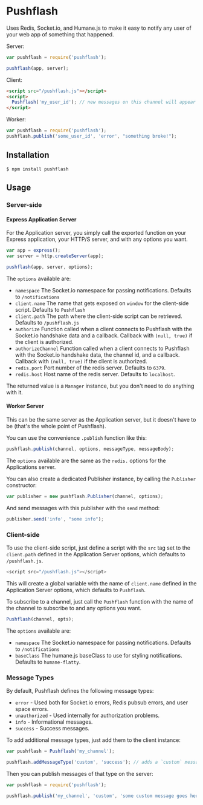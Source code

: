 Pushflash
=========

Uses Redis, Socket.io, and Humane.js to make it easy to notify any user of your web app of something that happened.

Server:

```javascript
var pushflash = require('pushflash');

pushflash(app, server);
```

Client:

```html
<script src="/pushflash.js"></script>
<script>
  Pushflash('my_user_id'); // new messages on this channel will appear automatically
</script>
```

Worker:

```javascript
var pushflash = require('pushflash');
pushflash.publish('some_user_id', 'error', "something broke!");
```

Installation
------------

```
$ npm install pushflash
```

Usage
-----

### Server-side

#### Express Application Server

For the Application server, you simply call the exported function on your Express application, your HTTP/S server, and with any options you want.

```javascript
var app = express();
var server = http.createServer(app);

pushflash(app, server, options);
```

The `options` available are:

* `namespace` The Socket.io namespace for passing notifications. Defaults to `/notifications`
* `client.name` The name that gets exposed on `window` for the client-side script. Defaults to `Pushflash`
* `client.path` The path where the client-side script can be retrieved. Defaults to `/pushflash.js`
* `authorize` Function called when a client connects to Pushflash with the Socket.io handshake data and a callback. Callback with `(null, true)` if the client is authorized.
* `authorizeChannel` Function called when a client connects to Pushflash with the Socket.io handshake data, the channel id, and a callback. Callback with `(null, true)` if the client is authorized.
* `redis.port` Port number of the redis server. Defaults to `6379`.
* `redis.host` Host name of the redis server. Defaults to `localhost`.

The returned value is a `Manager` instance, but you don't need to do anything with it.

#### Worker Server

This can be the same server as the Application server, but it doesn't have to be (that's the whole point of Pushflash).

You can use the convenience `.publish` function like this:

```javascript
pushflash.publish(channel, options, messageType, messageBody);
```

The `options` available are the same as the `redis.` options for the Applications server.

You can also create a dedicated Publisher instance, by calling the `Publisher` constructor:

```javascript
var publisher = new pushflash.Publisher(channel, options);
```

And send messages with this publisher with the `send` method:

```javascript
publisher.send('info', "some info");
```

### Client-side

To use the client-side script, just define a script with the `src` tag set to the `client.path` defined in the Application Server options, which defaults to `/pushflash.js`.

```javascript
<script src="/pushflash.js"></script>
```

This will create a global variable with the name of `client.name` defined in the Application Server options, which defaults to `Pushflash`.

To subscribe to a channel, just call the `Pushflash` function with the name of the channel to subscribe to and any options you want.

```javascript
Pushflash(channel, opts);
```

The `options` available are:

* `namespace` The Socket.io namespace for passing notifications. Defaults to `/notifications`
* `baseClass` The humane.js baseClass to use for styling notifications. Defaults to `humane-flatty`.

### Message Types

By default, Pushflash defines the following message types:

* `error` - Used both for Socket.io errors, Redis pubsub errors, and user space errors.
* `unauthorized` - Used internally for authorization problems.
* `info` - Informational messages.
* `success` - Success messages.

To add additional message types, just add them to the client instance:

```javascript
var pushflash = Pushflash('my_channel');

pushflash.addMessageType('custom', 'success'); // adds a `custom` message type that is styled like a `success` message.
```

Then you can publish messages of that type on the server:
```javascript
var pushflash = require('pushflash');

pushflash.publish('my_channel', 'custom', 'some custom message goes here.');
```

